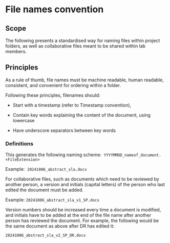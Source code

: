 # File  names convention

## Scope

The following presents a standardised way for naming files within project folders, as well as collaborative files meant to be shared within lab members. 

## Principles

As a rule of thumb, file names must be machine readable, human readable, consistent,  and convenient for ordering within a folder. 

Following these principles, filenames should: 

-   Start with a timestamp (refer to Timestamp convention), 

-   Contain key words explaining the content of the document, using lowercase 

-   Have underscore separators between key words  

### Definitions 

This generates the following naming scheme: 
`YYYYMMDD_nameof_document.<FileExtension>`

Example: 
`20241006_abstract_sla.docx` 

For collaborative files, such as documents which need to be reviewed by another person, a version and initials (capital letters) of the person who last edited the document must be added.  

Example:
`20241006_abstract_sla_v1_SP.docx` 

Version numbers should be increased every time a document is modified, and initials have to be added at the end of the file name after another person has reviewed the document. For example, the following would be the same document as above after DR has edited it: 

`20241006_abstract_sla_v2_SP_DR.docx`
